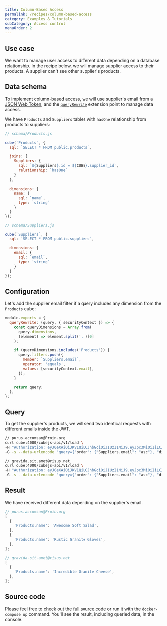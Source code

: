 ```yaml
---
title: Column-Based Access
permalink: /recipes/column-based-access
category: Examples & Tutorials
subCategory: Access control
menuOrder: 2
---
```


## Use case

We want to manage user access to different data depending on a database
relationship. In the recipe below, we will manage supplier access to their
products. A supplier can't see other supplier's products.

## Data schema

To implement column-based access, we will use supplier's email from
a [JSON Web Token](https://cube.dev/docs/security), and the
[`queryRewrite`](https://cube.dev/docs/security/context#using-query-rewrite)
extension point to manage data access.

We have `Products` and `Suppliers` tables with `hasOne` relationship from
products to suppliers:

```javascript
// schema/Products.js

cube(`Products`, {
  sql: `SELECT * FROM public.products`,

  joins: {
    Suppliers: {
      sql: `${Suppliers}.id = ${CUBE}.supplier_id`,
      relationship: `hasOne`
    }
  },
  
  dimensions: {
    name: {
      sql: `name`,
      type: `string`
    }
  }
});
```
```javascript
// schema/Suppliers.js

cube(`Suppliers`, {
  sql: `SELECT * FROM public.suppliers`,

  dimensions: {
    email: {
      sql: `email`,
      type: `string`
    }
  }
});
```

## Configuration

Let's add the supplier email filter if a query includes any dimension from the `Products` cube:

```javascript
module.exports = {
  queryRewrite: (query, { securityContext }) => {
    const queryDimensions = Array.from(
      query.dimensions,
      (element) => element.split('.')[0]
    );

    if (queryDimensions.includes('Products')) {
      query.filters.push({
        member: `Suppliers.email`,
        operator: 'equals',
        values: [securityContext.email],
      });
    }

    return query;
  },
};
```

## Query

To get the supplier's products, we will send two identical requests with
different emails inside the JWT.

```bash
// purus.accumsan@Proin.org
curl cube:4000/cubejs-api/v1/load \
-H "Authorization: eyJ0eXAiOiJKV1QiLCJhbGciOiJIUzI1NiJ9.eyJpc3MiOiIiLCJpYXQiOjE2MjkyNjY0NzAsImV4cCI6MTY5MjMzODQ3MCwiYXVkIjoiIiwic3ViIjoiIiwiZW1haWwiOiJwdXJ1cy5hY2N1bXNhbkBQcm9pbi5vcmcifQ.vA_pzTOBYS10D2mhno0COJux7hhchfNmx-eh52SwSko" \
-G -s --data-urlencode "query={"order": {"Suppliers.email": "asc"}, "dimensions": ["Products.name"]}"
```

```bash
// gravida.sit.amet@risus.net
curl cube:4000/cubejs-api/v1/load \
-H "Authorization: eyJ0eXAiOiJKV1QiLCJhbGciOiJIUzI1NiJ9.eyJpc3MiOiIiLCJpYXQiOjE2MjkyNjY0NzAsImV4cCI6MTY5MjMzODQ3MCwiYXVkIjoiIiwic3ViIjoiIiwiZW1haWwiOiJncmF2aWRhLnNpdC5hbWV0QHJpc3VzLm5ldCJ9.ZOkiky821CZwoNi3VTcTsiiULl5tBkjmgX-1uW0UEjA" \
-G -s --data-urlencode "query={"order": {"Suppliers.email": "asc"}, "dimensions": ["Products.name"]}"
```

## Result

We have received different data depending on the supplier's email.

```javascript
// purus.accumsan@Proin.org
[
  {
    'Products.name': 'Awesome Soft Salad',
  },
  {
    'Products.name': 'Rustic Granite Gloves',
  },
];
```

```javascript
// gravida.sit.amet@risus.net
[
  {
    'Products.name': 'Incredible Granite Cheese',
  },
];
```

## Source code

Please feel free to check out the
[full source code](https://github.com/cube-js/cube.js/tree/master/examples/recipes/column-based-access)
or run it with the `docker-compose up` command. You'll see the result, including
queried data, in the console.
